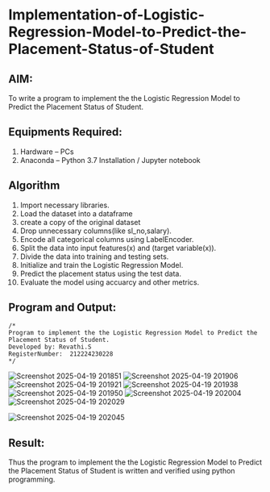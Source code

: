 # Implementation-of-Logistic-Regression-Model-to-Predict-the-Placement-Status-of-Student

## AIM:
To write a program to implement the the Logistic Regression Model to Predict the Placement Status of Student.

## Equipments Required:
1. Hardware – PCs
2. Anaconda – Python 3.7 Installation / Jupyter notebook

## Algorithm
1. Import necessary libraries.
2. Load the dataset into a dataframe
3. create a copy of the original dataset
4. Drop unnecessary columns(like sl_no,salary).
5. Encode all categorical columns using LabelEncoder.
6. Split the data into input features(x) and (target variable(x)).
7. Divide the  data into training and testing sets.
8. Initialize and train the Logistic Regression Model.
9. Predict the placement status using the test data.
10. Evaluate the model using accuarcy and other metrics.



## Program and Output:

```
/*
Program to implement the the Logistic Regression Model to Predict the Placement Status of Student.
Developed by: Revathi.S
RegisterNumber:  212224230228
*/
```
![Screenshot 2025-04-19 201851](https://github.com/user-attachments/assets/9c66b73d-d370-41d3-89e3-750155d407f4)
![Screenshot 2025-04-19 201906](https://github.com/user-attachments/assets/1bcd1796-978b-4cd8-b30d-e793056e547c)
![Screenshot 2025-04-19 201921](https://github.com/user-attachments/assets/923021f8-230d-4328-b2b4-e7456926bf1a)
![Screenshot 2025-04-19 201938](https://github.com/user-attachments/assets/1d15987a-ff1d-4df2-8aeb-131b78a1c6f4)
![Screenshot 2025-04-19 201950](https://github.com/user-attachments/assets/e5667bc1-b6d9-48b1-b6c8-30fccec42e49)
![Screenshot 2025-04-19 202004](https://github.com/user-attachments/assets/b5eba796-506f-48b4-8e88-7fbe9bcd60a3)
![Screenshot 2025-04-19 202029](https://github.com/user-attachments/assets/359730d4-6adf-48f4-b280-35e7fccf43e7)

![Screenshot 2025-04-19 202045](https://github.com/user-attachments/assets/e55e1368-cdc3-47ca-ad6b-df8cd37c64f9)



## Result:
Thus the program to implement the the Logistic Regression Model to Predict the Placement Status of Student is written and verified using python programming.
